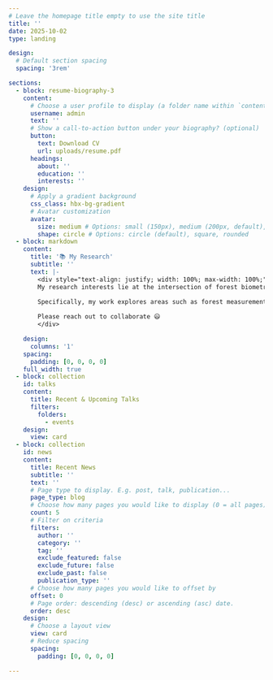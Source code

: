 ```yaml
---
# Leave the homepage title empty to use the site title
title: ''
date: 2025-10-02
type: landing

design:
  # Default section spacing
  spacing: '3rem'

sections:
  - block: resume-biography-3
    content:
      # Choose a user profile to display (a folder name within `content/authors/`)
      username: admin
      text: ''
      # Show a call-to-action button under your biography? (optional)
      button:
        text: Download CV
        url: uploads/resume.pdf
      headings:
        about: ''
        education: ''
        interests: ''
    design:
      # Apply a gradient background
      css_class: hbx-bg-gradient
      # Avatar customization
      avatar:
        size: medium # Options: small (150px), medium (200px, default), large (320px), xl (400px), xxl (500px)
        shape: circle # Options: circle (default), square, rounded
  - block: markdown
    content:
      title: '📚 My Research'
      subtitle: ''
      text: |-
        <div style="text-align: justify; width: 100%; max-width: 100%;">
        My research interests lie at the intersection of forest biometrics, remote sensing, and statistical modeling, with a focus on advancing sustainable forest management and addressing pressing environmental challenges. I am passionate about applying cutting-edge tools such as machine learning, spatial analysis, and GIS to monitor, model, and predict forest dynamics. By integrating statistical approaches with remote sensing data, I seek to generate insights that can guide forest management decisions, improve ecological monitoring, and support climate change mitigation strategies.

        Specifically, my work explores areas such as forest measurements and growth modeling, carbon farming, carbon sequestration, and forest ecology. I am particularly interested in how quantitative methods and geospatial technologies can be used to assess forest productivity, evaluate ecosystem services, and design management practices that balance ecological sustainability with economic needs. My goal is to contribute research that not only advances scientific understanding but also provides practical solutions for managing forests in a changing climate.
    
        Please reach out to collaborate 😃
        </div>

    design:
      columns: '1'
    spacing:
      padding: [0, 0, 0, 0]
    full_width: true
  - block: collection
    id: talks
    content:
      title: Recent & Upcoming Talks
      filters:
        folders:
          - events
    design:
      view: card
  - block: collection
    id: news
    content:
      title: Recent News
      subtitle: ''
      text: ''
      # Page type to display. E.g. post, talk, publication...
      page_type: blog
      # Choose how many pages you would like to display (0 = all pages)
      count: 5
      # Filter on criteria
      filters:
        author: ''
        category: ''
        tag: ''
        exclude_featured: false
        exclude_future: false
        exclude_past: false
        publication_type: ''
      # Choose how many pages you would like to offset by
      offset: 0
      # Page order: descending (desc) or ascending (asc) date.
      order: desc
    design:
      # Choose a layout view
      view: card
      # Reduce spacing
      spacing:
        padding: [0, 0, 0, 0]

---
```

